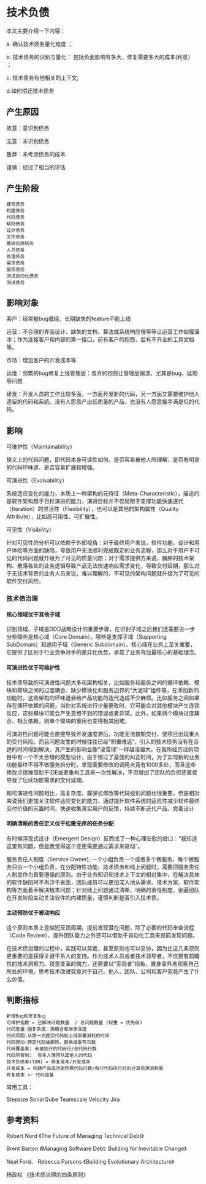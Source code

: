 # 技术负债

本文主要介绍一下内容：

a. 确认技术债务量化维度 ；

b. 技术债务的识别与量化： 包括负面影响有多大，修复需要多大的成本(利息） ；

c. 技术债务有他相关的上下文;&#x20;

d.如何偿还技术债务

## 产生原因

故意：意识到债务&#x20;

无意：未识别债务&#x20;

鲁莽：未考虑债务的成本

&#x20;谨慎：经过了相当的评估

## 产生阶段

```
建筑债务
构建债务
代码债务
缺陷债务
设计债务
文件债务
基础设施债务
人员债务
处理债务
需求债务
服务债务
测试自动化债务
测试债务
```

## 影响对象

客户：经常被bug缠绕、长期缺失的feature不能上线

运营：不合理的界面设计、缺失的文档、算法或系统响应慢等等让运营工作如履薄冰；作为连接客户和内部的第一接口，前有客户的抱怨、后有不齐全的工具文档等。

市场：增加客户的开发成本等

运维：频繁的bug修复上线管理层：各方的抱怨让管理层崩溃，尤其是bug、延期等问题

研发：开发人员的工作比较多面，一方面开发新的代码，另一方面又需要维护他人遗留的代码和系统。没有人愿意产出低质量的产品、也没有人愿意接手满是坑的代码。

## 影响

可维护性（Maintainability）&#x20;

狭义上的代码问题，即代码本身可读性如何、是否容易被他人所理解、是否有明显的代码坏味道、是否容易扩展和增强。

可演进性（Evolvability）&#x20;

系统适应变化的能力，本质上一种架构的元特征（Meta-Characteristic），描述的是软件架构趋于目标演进的能力，演进目标并不仅局限于支撑功能快速迭代（Iteration）的灵活性（Flexibility），也可以是其他的架构属性（Quality Attribute），比如高可用性、可扩展性。

可见性（Visibility）

针对可见性的分析可以依赖于外部视角：对于最终用户来说，软件功能、设计和用户体验等方面的缺陷，导致用户无法顺利完成既定的业务流程，那么对于用户不可见的代码问题就升级为了可见的质量问题；对于需求提供方来说，臃肿的技术架构、散落各处的业务逻辑导致产品无法快速响应需求变化，导致交付延期，那么对于无技术背景的业务人员来说，难以理解的、不可见的架构问题就升级为了可见的软件交付风险。

### 技术债治理

#### 核心领域优于其他子域&#x20;

识别领域、子域是DDD战略设计的重要步骤，在识别子域之后我们还需要进一步分析哪些是核心域（Core Domain），哪些是支撑子域（Supporting SubDomain）和通用子域（Generic Subdomain）。核心域在业务上至关重要，它提供了区别于行业竞争对手的差异化优势，承载了业务背后最核心的基础理念。

#### 可演进性优于可维护性&#x20;

技术债导致的可演进性问题大多和架构相关，比如服务和服务之间的循环依赖、模块和模块之间的过度耦合、缺少模块化和服务边界的“大泥球”组件等，在添加新的功能时，这些架构的坏味道会给产品功能的迭代造成不少麻烦。比如服务之间如果存在循环依赖的问题，当你对系统进行少量更改时，它可能会对其他模块产生连锁反应，这些模块可能会产生意想不到的错误或者异常。此外，如果两个模块过度耦合、相互依赖，则单个模块的重用也变得极其困难。

可演进性问题可能会直接导致开发速度滞后，功能无法按期交付，使项目出现重大的交付风险。而且问题发生的时候往往已经“积重难返”，引入的技术债务没有在合适的时间得到解决，其产生的影响会像“滚雪球”一样越滚越大。在我所经历过的项目中有一个不太合理的模型设计，由于错过了最佳的纠正时间，为了实现新的业务功能最终不得不做服务拆分时，发现需要修改的调用点竟有1000多处，而且这些修改点很难借助于IDE或者重构工具来一次性解决，不但增加了团队的负担还直接导致了后续功能需求的交付延期。

和可演进性问题相比，高复杂度、霰弹式修改等代码级别问题也很重要，但是相对来说我们更加关注软件适应变化的能力，通过提升软件系统的适应性减少软件最终交付价值的前置时间，快速收集真实用户的反馈，持续不断迭代产品、完善设计

#### 明确清晰的责任定义优于松散无序的任务分配

有时候浮现式设计（Emergent Design）反而成了一种心理安慰的借口：“我知道这里有问题，但是我觉得这个变更需要通过需求来驱动”。

&#x20;服务责任人制度（Service Owner), 一个小组负责一个或者多个微服务，每个微服务只由一个小组负责，在分配特性功能、技术债务和线上问题时，需要把服务责任人制度作为首要遵循的原则。由于业务知识和技术上下文的相对集中，在解决具体的软件缺陷时不再浮于表面，团队成员可以更加深入地从需求、技术方案、软件架构等方面着手解决根本问题；针对线上问题通过清晰、明确的责任制度，倒逼团队在开发阶段主动关注软件的内建质量，谨慎判断是否引入技术债。

#### 主动预防优于被动响应

这个原则本质上是缩短反馈周期，提前发现潜在问题，除了必要的代码审查流程（Code Review）、提升团队能力之外还可以借助于自动化工具来提前发现问题。

在技术债治理的过程中，实践可以剪裁，甚至原则也可以妥协，因为比这几条原则更重要的是获得关键干系人的支持。作为技术人员或者技术领导者，不仅要有前瞻性的技术洞察力、锐意变革的魄力，还需要以“旁观者”视角，置身事外地观察自己所处的环境，思考技术改进究竟对于自己、他人、团队、公司和客户究竟产生了什么价值。

## 判断指标

```
新增Bug和修复Bug
可维护指数 = 已解决问题数量  / 总问题数量 (权重 = 优先级)
代码度量:圈复杂度、类耦合和继承深度
时间周期:从第一次提交代码到上线部署消耗的时间
代码搅动:特定代码被删除、替换或重写次数
代码覆盖率: 未被执行的代码行/总代码行数
代码所有制:  有多人懂团队其他人的代码
技术负债率(TDR) = 修复成本/开发成本
开发成本 = 构建产品或功能所需代码行数/每行代码执行时的计算资源消耗量
修复成本 <- 代码度量
```

常用工具：

Stepsize SonarQube Teamscale Velocity Jira



## 参考资料

Robert Nord 《The Future of Managing Technical Debt》&#x20;

Brent Barton 《Managing Software Debt: Building for Inevitable Change》&#x20;

Neal Ford、 Rebecca Parsons 《Building Evolutionary Architecture》&#x20;

杨政权 《技术债治理的四条原则》






